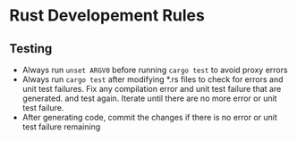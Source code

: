 # Rust Developement Rules

## Testing
- Always run `unset ARGV0` before running `cargo test` to avoid proxy errors
- Always run `cargo test` after modifying *.rs files to check for errors and unit test failures. Fix any compilation error and unit test failure that are generated. and test again. Iterate until there are no more error or unit test failure.
- After generating code, commit the changes if there is no error or unit test failure remaining 
